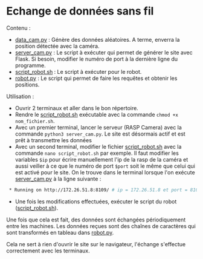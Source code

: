 # Echange de données sans fil

Contenu : 
- [data_cam.py] : Génère des données aléatoires. A terme, enverra la position détectée avec la caméra.
- [server_cam.py] : Le script à exécuter qui permet de générer le site avec Flask. Si besoin, modifier le numéro de port à la dernière ligne du programme.
- [script_robot.sh] : Le script à exécuter pour le robot.
- [robot.py] : Le script qui permet de faire les requêtes et obtenir les positions.


Utilisation : 
- Ouvrir 2 terminaux et aller dans le bon répertoire.
- Rendre le [script_robot.sh] exécutable avec la commande `chmod +x nom_fichier.sh`.
- Avec un premier terminal, lancer le serveur (RASP Camera) avec la commande `python3 server_cam.py`. Le site est désormais actif et est prêt à transmettre les données
- Avec un second terminal, modifier le fichier [script_robot.sh] avec la commande `nano script_robot.sh` par exemple. Il faut modifier les variables `$ip` pour écrire manuellement l'ip de la rasp de la caméra et aussi veiller à ce que le numéro de port `$port` soit le même que celui qui est activé pour le site. On le trouve dans le terminal lorsque l'on exécute [server_cam.py] à la ligne suivante : 
```sh
 * Running on http://172.26.51.8:8109/ # ip = 172.26.51.8 et port = 8109
```
- Une fois les modifications effectuées, exécuter le script du robot ([script_robot.sh]).

Une fois que cela est fait, des données sont échangées périodiquement entre les machines. Les données reçues sont des chaînes de caractères qui sont transformés en tableau dans [robot.py].

Cela ne sert à rien d'ouvrir le site sur le navigateur, l'échange s'effectue correctement avec les terminaux.

[data_cam.py]: <https://github.com/eirbot/eirbot2022-2A/blob/main/com/data_cam.py>
[server_cam.py]: <https://github.com/eirbot/eirbot2022-2A/blob/main/com/server_cam.py>
   [script_robot.sh]: <https://github.com/eirbot/eirbot2022-2A/blob/main/com/script_robot.sh>
   [robot.py]: <https://github.com/eirbot/eirbot2022-2A/blob/main/com/robot.py>
